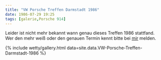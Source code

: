 ```yaml
---
title: "VW Porsche Treffen Darmstadt 1986"
date: 1986-07-29 19:25
tags: [galerie,Porsche 914]
---
```

Leider ist nicht mehr bekannt wann genau dieses Treffen 1986 stattfand. Wer den mehr weiß oder den genauen Termin kennt bitte bei [mir](/about/) melden.

<!--more-->

{% include wetty/gallery.html data=site.data.VW-Porsche-Treffen-Darmstadt-1986 %}

